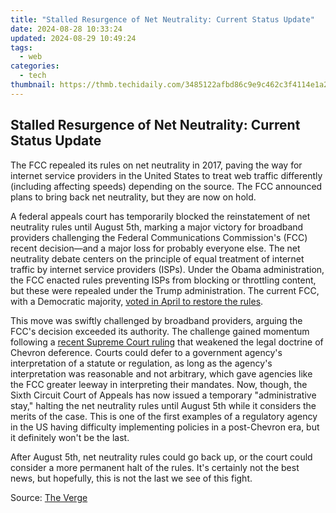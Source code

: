 ```yaml
---
title: "Stalled Resurgence of Net Neutrality: Current Status Update"
date: 2024-08-28 10:33:24
updated: 2024-08-29 10:49:24
tags:
  - web
categories:
  - tech
thumbnail: https://thmb.techidaily.com/3485122afbd86c9e9c462c3f4114e1a2939bb988f69531afc473f2a12af7b022.jpg
---
```


## Stalled Resurgence of Net Neutrality: Current Status Update

The FCC repealed its rules on net neutrality in 2017, paving the way for internet service providers in the United States to treat web traffic differently (including affecting speeds) depending on the source. The FCC announced plans to bring back net neutrality, but they are now on hold.

 A federal appeals court has temporarily blocked the reinstatement of net neutrality rules until August 5th, marking a major victory for broadband providers challenging the Federal Communications Commission's (FCC) recent decision—and a major loss for probably everyone else. The net neutrality debate centers on the principle of equal treatment of internet traffic by internet service providers (ISPs). Under the Obama administration, the FCC enacted rules preventing ISPs from blocking or throttling content, but these were repealed under the Trump administration. The current FCC, with a Democratic majority, [voted in April to restore the rules](https://screen-mirror.techidaily.com/in-2024-top-10-airplay-apps-in-xiaomi-redmi-12-for-streaming-drfone-by-drfone-android/).

 This move was swiftly challenged by broadband providers, arguing the FCC's decision exceeded its authority. The challenge gained momentum following a [recent Supreme Court ruling](https://www.scotusblog.com/2024/06/supreme-court-strikes-down-chevron-curtailing-power-of-federal-agencies/) that weakened the legal doctrine of Chevron deference. Courts could defer to a government agency's interpretation of a statute or regulation, as long as the agency's interpretation was reasonable and not arbitrary, which gave agencies like the FCC greater leeway in interpreting their mandates. Now, though, the Sixth Circuit Court of Appeals has now issued a temporary "administrative stay," halting the net neutrality rules until August 5th while it considers the merits of the case. This is one of the first examples of a regulatory agency in the US having difficulty implementing policies in a post-Chevron era, but it definitely won't be the last.

 After August 5th, net neutrality rules could go back up, or the court could consider a more permanent halt of the rules. It's certainly not the best news, but hopefully, this is not the last we see of this fight.

 Source: [The Verge](https://www.theverge.com/2024/7/15/24199126/net-neutrality-rules-temporarily-halted-sixth-circuit)

<ins class="adsbygoogle"
     style="display:block"
     data-ad-format="autorelaxed"
     data-ad-client="ca-pub-7571918770474297"
     data-ad-slot="1223367746"></ins>



<ins class="adsbygoogle"
     style="display:block"
     data-ad-client="ca-pub-7571918770474297"
     data-ad-slot="8358498916"
     data-ad-format="auto"
     data-full-width-responsive="true"></ins>
